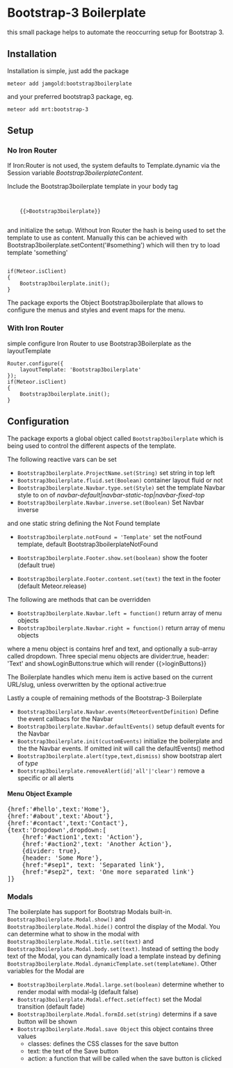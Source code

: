 # Bootstrap-3 Boilerplate

this small package helps to automate the reoccurring setup for Bootstrap 3.

## Installation

Installation is simple, just add the package

<code>meteor add jamgold:bootstrap3boilerplate</code>

and your preferred bootstrap3 package, eg.

<code>meteor add mrt:bootstrap-3</code>

## Setup

### No Iron Router

If Iron:Router is not used, the system defaults to Template.dynamic via the Session variable _Bootstrap3boilerplateContent_.

Include the Bootstrap3boilerplate template in your body tag

<code>
    <body>
    {{>Bootstrap3boilerplate}}
    </body>
</code>

and initialize the setup. Without Iron Router the hash is being used to set the template to use as content. Manually this can be achieved with Bootstrap3boilerplate.setContent('#something') which will then try to load template 'something'

<code>
if(Meteor.isClient)
{
    Bootstrap3boilerplate.init();
}
</code>

The package exports the Object Bootstrap3boilerplate that allows to configure the menus and styles and event maps for the menu.

### With Iron Router

simple configure Iron Router to use Bootstrap3Boilerplate as the layoutTemplate

```
Router.configure({
    layoutTemplate: 'Bootstrap3boilerplate'
});
if(Meteor.isClient)
{
    Bootstrap3boilerplate.init();
}
```

## Configuration

The package exports a global object called <code>Bootstrap3boilerplate</code> which is being used to control the different aspects of the template.

The following reactive vars can be set
- <code>Bootstrap3boilerplate.ProjectName.set(String)</code> set string  in top left
- <code>Bootstrap3boilerplate.fluid.set(Boolean)</code> container layout fluid or not
- <code>Bootstrap3boilerplate.Navbar.type.set(Style)</code> set the template Navbar style to on of _navbar-default|navbar-static-top|navbar-fixed-top_
- <code>Bootstrap3boilerplate.Navbar.inverse.set(Boolean)</code> Set Navbar inverse

and one static string defining the Not Found template
- <code>Bootstrap3boilerplate.notFound = 'Template'</code> set the notFound template, default Bootstrap3boilerplateNotFound

- <code>Bootstrap3boilerplate.Footer.show.set(boolean)</code> show the footer (default true)
- <code>Bootstrap3boilerplate.Footer.content.set(text)</code> the text in the footer (default Meteor.release)

The following are methods that can be overridden
- <code>Bootstrap3boilerplate.Navbar.left = function()</code> return array of menu objects
- <code>Bootstrap3boilerplate.Navbar.right = function()</code> return array of menu objects

where a menu object is contains href and text, and optionally a sub-array called dropdown. Three special menu objects are divider:true, header: 'Text' and showLoginButtons:true which will render {{>loginButtons}}

The Boilerplate handles which menu item is active based on the current URL/slug, unless overwritten by the optional active:true 

Lastly a couple of remaining methods of the Bootstrap-3 Boilerplate
- <code>Bootstrap3boilerplate.Navbar.events(MeteorEventDefinition)</code> Define the event callbacs for the Navbar
- <code>Bootstrap3boilerplate.Navbar.defaultEvents()</code> setup default events for the Navbar 
- <code>Bootstrap3boilerplate.init(customEvents)</code> initialize the boilerplate and the the Navbar events. If omitted init will call the defaultEvents() method
- <code>Bootstrap3boilerplate.alert(type,text,dismiss)</code> show bootstrap alert of _type_
- <code>Bootstrap3boilerplate.removeAlert(id|'all'|'clear')</code> remove a specific or all alerts

#### Menu Object Example
<pre>
{href:'#hello',text:'Home'},
{href:'#about',text:'About'},
{href:'#contact',text:'Contact'},
{text:'Dropdown',dropdown:[
    {href:'#action1',text: 'Action'},
    {href:'#action2',text: 'Another Action'},
    {divider: true},
    {header: 'Some More'},
    {href:"#sep1", text: 'Separated link'},
    {href:"#sep2", text: 'One more separated link'}
]}
</pre>

### Modals

The boilerplate has support for Bootstrap Modals built-in. <code>Bootstrap3boilerplate.Modal.show()</code> and <code>Bootstrap3boilerplate.Modal.hide()</code> control the display of the Modal. You can determine what to show in the modal with <code>Bootstrap3boilerplate.Modal.title.set(text)</code> and <code>Bootstrap3boilerplate.Modal.body.set(text)</code>. Instead of setting the body text of the Modal, you can dynamically load a template instead by defining <code>Bootstrap3boilerplate.Modal.dynamicTemplate.set(templateName)</code>. Other variables for the Modal are

- <code>Bootstrap3boilerplate.Modal.large.set(boolean)</code> determine whether to render modal with modal-lg (default false)
- <code>Bootstrap3boilerplate.Modal.effect.set(effect)</code> set the Modal transition (default fade)
- <code>Bootstrap3boilerplate.Modal.formId.set(string)</code> determins if a save button will be shown
- <code>Bootstrap3boilerplate.Modal.save Object</code> this object contains three values
    - classes: defines the CSS classes for the save button
    - text: the text of the Save button
    - action: a function that will be called when the save button is clicked

